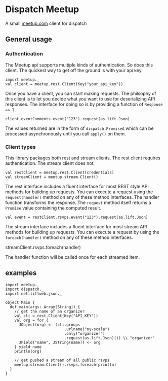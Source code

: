 # Dispatch Meetup

A small [meetup.com](http://www.meetup.com/) client for dispatch

## General usage

### Authentication

The Meetup api supports multiple kinds of authentication. So does this client. The quickest way
to get off the ground is with your api key.

    import meetup._
    val client = meetup.rest.Client(Key("your_api_key"))

Once you have a client, you can start making requests. The philsophy of this client is to let you
decide what you want to use for deserializing API responses. The interface for doing so is by providing a function of `Response => T`.

    client.eventComments.event("123").request(as.lift.Json)
    
The values returned are in the form of `dispatch.Promise`s which can be processed asynchronously until you call `apply()` on them.

### Client types

This library packages both rest and stream clients. The rest client requires authentication. The stream client does not.

    val restClient = meetup.rest.Client(credentials)
    val streamClient = meetup.stream.Client()
    
The rest interface includes a fluent interface for most REST style API methods for building up requests. You can execute a request using the `request(handler)` method on any of these method interfaces. The handler function transforms the response. The `request` method itself returns a `Promise` value containing the computed result.

    val event = restClient.rsvps.event("123").request(as.lift.Json)
    
The stream interface includes a fluent interface for most stream API methods for building up requests. You can execute a request by using the `foreach(handler)` method on any of these method interfaces.

   streamClient.rsvps.foreach(handler)

The handler function will be called once for each streamed item.

## examples

    import meetup._
    import dispatch._
    import net.liftweb.json._

    object Main {
      def main(args: Array[String]) {
        // get the name of an organizer
        val cli = rest.Client(Key("API_KEY"))
        val org = for { 
          JObject(org) <- (cli.groups
                              .urlname("ny-scala")
                              .only("organizer")
                              .request(as.lift.Json)()) \\ "organizer"
          JField("name", JString(name)) <- org
        } yield name
        println(org)
        
        // get pushed a stream of all public rsvps
        meetup.stream.Client().rsvps.foreach(println)
      }
    }

